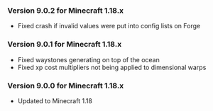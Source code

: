 ### Version 9.0.2 for Minecraft 1.18.x

- Fixed crash if invalid values were put into config lists on Forge

### Version 9.0.1 for Minecraft 1.18.x

- Fixed waystones generating on top of the ocean
- Fixed xp cost multipliers not being applied to dimensional warps

### Version 9.0.0 for Minecraft 1.18.x

- Updated to Minecraft 1.18